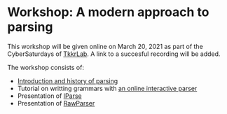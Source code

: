 # Workshop: A modern approach to parsing

This workshop will be given online on March 20, 2021 as part of the CyberSaturdays of
[TkkrLab](https://tkkrlab.nl/). A link to a succesful recording will
be added.

The workshop consists of:
* [Introduction and history of parsing](https://fransfaase.github.io/ParserWorkshop/index.html#intro)
* Tutorial on writting grammars with [an online interactive parser](https://fransfaase.github.io/ParserWorkshop/Online_inter_parser.html)
* Presentation of [IParse](https://github.com/FransFaase/IParse)
* Presentation of [RawParser](https://github.com/FransFaase/RawParser)

